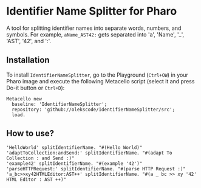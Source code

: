 # Identifier Name Splitter for Pharo

A tool for splitting identifier names into separate words, numbers, and symbols. For example, `aName_AST42:` gets separated into 'a', 'Name', '_', 'AST', '42', and ':'.

## Installation
To install `IdentifierNameSplitter`, go to the Playground (`Ctrl+OW`) in your Pharo image and execute the following Metacello script (select it and press Do-it button or `Ctrl+D`):

```smalltalk
Metacello new
  baseline: 'IdentifierNameSplitter';
  repository: 'github://olekscode/IdentifierNameSplitter/src';
  load.
```

## How to use?

```Smalltalk
'HelloWorld' splitIdentifierName. "#(Hello World)"
'adaptToCollection:andSend:' splitIdentifierName. "#(adapt To Collection : and Send :)"
'example42' splitIdentifierName. "#(example '42')"
'parseHTTPRequest:' splitIdentifierName. "#(parse HTTP Request :)"
'a_bc>>xy42HTMLEditor:AST++' splitIdentifierName. "#(a _ bc >> xy '42' HTML Editor : AST ++)"
```
